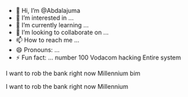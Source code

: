 - 👋 Hi, I’m @Abdalajuma
- 👀 I’m interested in ...
- 🌱 I’m currently learning ...
- 💞️ I’m looking to collaborate on ...
- 📫 How to reach me ...
- 😄 Pronouns: ...
- ⚡ Fun fact: ...
number 100 Vodacom hacking Entire system 
<!---
Abdalajuma/Abdalajuma is a ✨ special ✨ repository because its `README.md` (this file) appears on your GitHub profile.
You can click the Preview link to take a look at your changes.
--->I want to rob the bank right now Millennium bim
I want to rob the bank right now Millennium 

